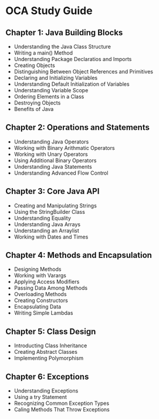 # OCA Study Guide

## Chapter 1: Java Building Blocks
* Understanding the Java Class Structure
* Writing a main() Method
* Understanding Package Declaratios and Imports
* Creating Objects
* Distinguishing Between Object References and Primitives
* Declaring and Initializing Variables
* Understanding Default Initialization of Variables
* Understanding Variable Scope
* Ordering Elements in a Class
* Destroying Objects
* Benefits of Java

## Chapter 2: Operations and Statements
* Understanding Java Operators
* Working with Binary Arithmatic Operators
* Working with Unary Operators
* Using Additional Binary Operators
* Understanding Java Statements
* Understanding Advanced Flow Control

## Chapter 3: Core Java API
* Creating and Manipulating Strings
* Using the StringBuilder Class
* Understanding Equality
* Understanding Java Arrays
* Understanding an Arraylist
* Working with Dates and Times

## Chapter 4: Methods and Encapsulation
* Designing Methods
* Working with Varargs
* Applying Access Modifiers
* Passing Data Among Methods
* Overloading Methods
* Creating Constructors
* Encapsulating Data
* Writing Simple Lambdas

## Chapter 5: Class Design
* Introducting Class Inheritance
* Creating Abstract Classes
* Implementing Polymorphism

## Chapter 6: Exceptions
* Understanding Exceptions
* Using a try Statement
* Recognizing Common Exception Types
* Caling Methods That Throw Exceptions
